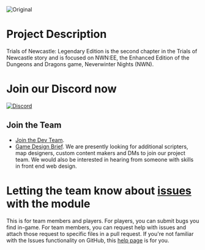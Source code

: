 ![Original](https://user-images.githubusercontent.com/39077224/109463795-80ee1080-7aca-11eb-9e7e-fbf3ce04ed5a.png)

# Project Description #
Trials of Newcastle: Legendary Edition is the second chapter in the Trials of Newcastle story and is focused on NWN:EE, the Enhanced Edition of  the Dungeons and Dragons game, Neverwinter Nights (NWN). 

# Join our Discord now #
[![Discord](https://img.shields.io/discord/434218790360973312?color=%232e9ee8&label=Discord&logo=discord)](https://discord.gg/YwzReK3)


## Join the Team
- [Join the Dev Team](https://github.com/trialsofnewcastle/NWN/wiki/Seeking-Scripters,-DMs,-Map-Designers-and-Custom-Content-Makers).
- [Game Design Brief](https://github.com/trialsofnewcastle/nwnee/wiki/Game-Design-Document). 
We are presently looking for additional scripters, map designers, custom content makers and DMs to join our project team. We would also be interested in hearing from someone with skills in front end web design.

# Letting the team know about [issues](https://github.com/trialsofnewcastle/Trials-Of-Newcastle/issues) with the module #
This is for team members and players. For players, you can submit bugs you find in-game. For team members, you can request help with issues and attach those request to specific files in a pull request. If you're not familiar with the Issues functionality on GitHub, this [help page](https://docs.github.com/en/rest/reference/issues) is for you.
